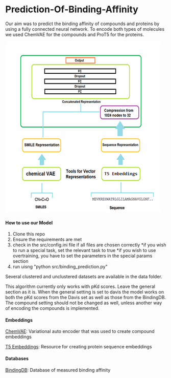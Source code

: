 # Prediction-Of-Binding-Affinity

Our aim was to predict the binding affinity of compounds and proteins by using a fully connected neural network.
To encode both types of molecules we used ChemVAE for the compounds and ProT5 for the proteins. 

![plot](./images/mymodel.png)


#### How to use our Model
1. Clone this repo
2. Ensure the requirements are met
3. check in the src/config.ini file if all files are chosen correctly
	*if you wish to run a special task, set the relevant task to true
	*if you wish to use overtraining, you have to set the parameters in the special params section
4. run uisng "python src/binding_prediction.py"

Several clustered and unclustered datasets are available in the data folder.

This algorithm currently only works with pKd scores. Leave the general section as it is. When the general setting is set to davis
the model works on both the pKd scores from the Davis set as well as those from the BindingDB.
The compound setting should not be changed as well, unless another way of encoding the compounds is implemented. 


#### Embeddings

[ChemVAE](https://github.com/aspuru-guzik-group/chemical_vae): Variational auto encoder that was used to create compound embeddings

[T5 Embeddings](https://github.com/agemagician/ProtTrans): Resource for creating protein sequence embeddings

#### Databases

[BindingDB](https://www.bindingdb.org/bind/index.jsp): Database of measured binding affinity

<!--

## Table of Contents

* [Description](#Description)
* [Setup](#Setup)
	* [BindingDB](#BindingDB)
* [Usage](#usage)
	* [Preprocess Data](#Preprocess-Data)
	* [Training a model](#Training-a-model)
		* [config.ini](#config.ini)
	* [Load pre-trained model and load new data](#Load-pre-trained-model-and-load-new-data)
* [Links](#Links)
	* [Project related presentations and publications](#Project-related-presentations-and-publications)
	* [Related resources](#Related-resources)
		* [Embeddings](#Embeddings)
		* [Databases](#Databases)
		* [Related Work](#Related-work)
* [ToDOs](#ToDOs)
* [Future ideas](#Future-ideas)



#### config.ini

This file is for adjusting the settings that should be used for training a new model.
-->


